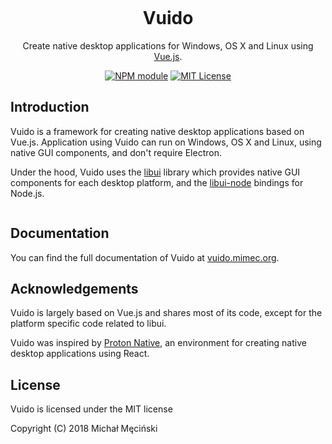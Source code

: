<p align="center">
  <img src="https://raw.githubusercontent.com/mimecorg/vuido/master/docs/.gitbook/assets/vuido-logo-200.png" alt style="max-width:100%;">
</p>

<h1 align="center">Vuido</h1>

<p align="center">Create native desktop applications for Windows, OS X and Linux using <a href="https://vuejs.org/">Vue.js</a>.</p>

<p align="center">
  <a href="https://npmjs.org/package/vuido"><img src="https://img.shields.io/npm/v/vuido.svg" alt="NPM module"></a>
  <a href="https://github.com/mimecorg/vuido/blob/master/LICENSE"><img src="https://img.shields.io/github/license/mimecorg/vuido.svg" alt="MIT License"></a>
</p>

## Introduction

Vuido is a framework for creating native desktop applications based on Vue.js. Application using Vuido can run on Windows, OS X and Linux, using native GUI components, and don't require Electron.

Under the hood, Vuido uses the [libui](https://github.com/andlabs/libui) library which provides native GUI components for each desktop platform, and the [libui-node](https://github.com/parro-it/libui-node) bindings for Node.js.

<p align="center">
  <img src="https://raw.githubusercontent.com/mimecorg/vuido/master/docs/.gitbook/assets/vuido-demo.png" alt style="max-width:100%;">
</p>

## Documentation

You can find the full documentation of Vuido at [vuido.mimec.org](https://vuido.mimec.org/).

## Acknowledgements

Vuido is largely based on Vue.js and shares most of its code, except for the platform specific code related to libui.

Vuido was inspired by [Proton Native](https://github.com/kusti8/proton-native), an environment for creating native desktop applications using React.

## License

Vuido is licensed under the MIT license

Copyright (C) 2018 Michał Męciński
